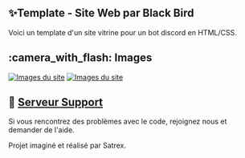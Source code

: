 ## :sparkles:Template - Site Web par Black Bird

Voici un template d'un site vitrine pour un bot discord en HTML/CSS.

## :camera_with_flash: Images

[![Images du site](https://cdn.discordapp.com/attachments/1102306428582121493/1108451403304808599/image.png)]([https://discord.gg/aC9RF7Kt8T](https://discord.gg/aC9RF7Kt8T))
[![Images du site](https://cdn.discordapp.com/attachments/1102306428582121493/1108451487975223387/image.png)]([https://discord.gg/aC9RF7Kt8T](https://discord.gg/aC9RF7Kt8T))

## :pencil: [Serveur Support](https://discord.gg/aC9RF7Kt8T)

Si vous rencontrez des problèmes avec le code, rejoignez nous et demander de l'aide.


Projet imaginé et réalisé par Satrex.
